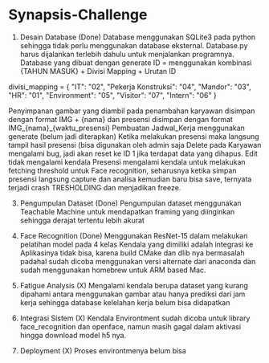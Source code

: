 # Synapsis-Challenge

1. Desain Database  (Done) 
Database menggunakan SQLite3 pada python sehingga tidak perlu menggunakan database eksternal. Database.py harus dijalankan terlebih dahulu untuk menjalankan programnya.
Database yang dibuat dengan generate ID = menggunakan kombinasi {TAHUN MASUK} + Divisi Mapping + Urutan ID

divisi_mapping = {
        "IT": "02",
        "Pekerja Konstruksi": "04",
        "Mandor": "03",
        "HR": "01",
        "Environment": "05",
        "Visitor": "07",
        "Intern": "06"
    }

Penyimpanan gambar yang diambil pada penambahan karyawan disimpan dengan format IMG + {nama} dan presensi disimpan dengan format IMG_{nama}_{waktu_presensi}
Pembuatan Jadwal_Kerja menggunakan generate (belum jadi diterapkan)
Ketika melakukan presensi maka langsung tampil hasil presensi (bisa digunakan oleh admin saja
Delete pada Karyawan mengalami bug, jadi akan reset ke ID 1 jika terdapat data yang dihapus.
Edit tidak mengalami kendala
Presensi mengalami kendala untuk melakukan fetching threshold untuk Face recognition, seharusnya ketika simpan presensi langsung capture dan analisa kemudian baru bisa save, ternyata terjadi crash TRESHOLDING dan menjadikan freeze. 

3. Pengumpulan Dataset (Done)
Pengumpulan dataset menggunakan Teachable Machine untuk mendapatkan framing yang diinginkan sehingga derajat tertentu lebih akurat

4. Face Recognition (Done) 
Menggunakan ResNet-15 dalam melakukan pelatihan model pada 4 kelas
Kendala yang dimiliki adalah integrasi ke Aplikasinya tidak bisa, karena build CMake dan dlib nya bermasalah padahal sudah dicoba menggunakan versi alternate dari anaconda dan sudah menggunakan homebrew untuk ARM based Mac.

4. Fatigue Analysis  (X)
Mengalami kendala berupa dataset yang kurang dipahami antara menggunakan gambar atau hanya prediksi dari jam kerja sehingga database kelelahan kerja belum bisa didapatkan

5. Integrasi Sistem (X)
Kendala Environtment sudah dicoba untuk library face_recognition dan openface, namun masih gagal dalam aktivasi hingga download model h5 nya. 

6. Deployment (X)
Proses environtmenya belum bisa

